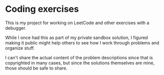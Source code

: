 # Coding exercises

This is my project for working on LeetCode and other exercises with a debugger.

While I once had this as part of my private sandbox solution, I figured making it public might help others to see how I work through problems and organize stuff.

I can't share the actual content of the problem descriptions since that is copyrighted in many cases, but since the solutions themselves are mine, those should be safe to share.
